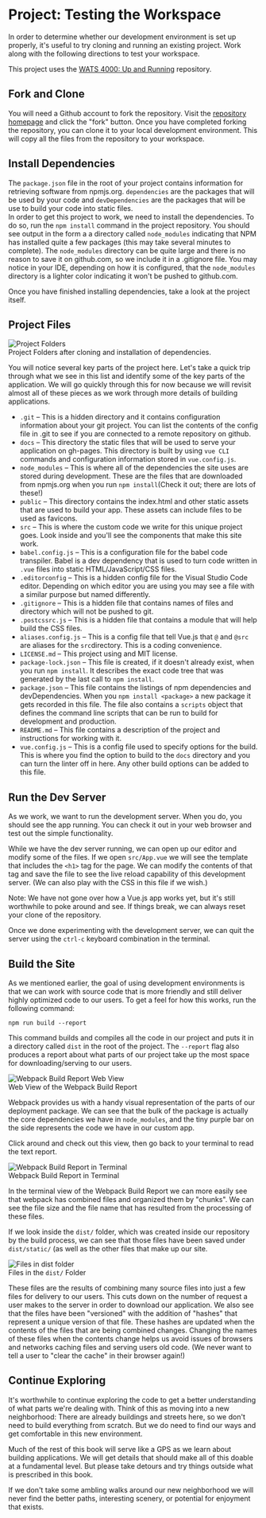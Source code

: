 # Project: Testing the Workspace
In order to determine whether our development environment is set up properly, it's useful to try cloning and running an existing project. Work along with the following directions to test your workspace.

This project uses the [WATS 4000: Up and Running](https://github.com/suwebdev/wats4000-up-and-running) repository.

## Fork and Clone
You will need a Github account to fork the repository. Visit the [repository homepage](https://github.com/suwebdev/wats4000-up-and-running) and click the "fork" button. Once you have completed forking the repository, you can clone it to your local development environment. This will copy all the files from the repository to your workspace.

## Install Dependencies  

The `package.json` file in the root of your project contains information for retrieving software from npmjs.org.  `dependencies` are the packages that will be used by your code and `devDependencies` are the packages that will be use to build your code into static files.  
In order to get this project to work, we need to install the dependencies. To do so, run the `npm install` command in the project repository. You should see output in the form a a directory called `node_modules` indicating that NPM has installed quite a few packages (this may take several minutes to complete).  The `node_modules` directory can be quite large and there is no reason to save it on github.com, so we include it in a .gitignore file.  You may notice in your IDE, depending on how it is configured, that the `node_modules` directory is a lighter color indicating it won't be pushed to github.com.

Once you have finished installing dependencies, take a look at the project itself.

## Project Files

![Project Folders](/img/project-folders.png)
<br>Project Folders after cloning and installation of dependencies.

You will notice several key parts of the project here. Let's take a quick trip through what we see in this list and identify some of the key parts of the application. We will go quickly through this for now because we will revisit almost all of these pieces as we work through more details of building applications.

* `.git` &ndash; This is a hidden directory and it contains configuration information about your git project.  You can list the contents of the config file in .git to see if you are connected to a remote repository on github.
* `docs` &ndash; This directory the static files that will be used to serve your application on gh-pages. This directory is built by using `vue CLI` commands and configuration information stored in `vue.config.js`.
* `node_modules` &ndash; This is where all of the dependencies the site uses are stored during development. These are the files that are downloaded from npmjs.org when you run `npm install`(Check it out; there are lots of these!)
* `public` &ndash; This directory contains the index.html and other static assets that are used to build your app. These assets can include files to be used as favicons.
* `src` &ndash; This is where the custom code we write for this unique project goes. Look inside and you'll see the components that make this site work.
* `babel.config.js` &ndash; This is a configuration file for the babel code transpiler. Babel is a dev dependency that is used to turn code written in `.vue` files into static HTML/JavaScript/CSS files.
* `.editorconfig` &ndash; This is a hidden config file for the Visual Studio Code editor.  Depending on which editor you are using you may see a file with a similar purpose but named differently.
* `.gitignore` &ndash; This is a hidden file that contains names of files and directory which will not be pushed to git.
* `.postcssrc.js` &ndash; This is a hidden file that contains a module that will help build the CSS files.
* `aliases.config.js` &ndash; This is a config file that tell Vue.js that `@` and `@src` are aliases for the `src`directory.  This is a coding convenience.
* `LICENSE.md` &ndash; This project using and MIT license.
* `package-lock.json` &ndash; This file is created, if it doesn't already exist, when you run `npm install`. It describes the exact code tree that was generated by the last call to `npm install`. 
* `package.json` &ndash; This file contains the listings of npm dependencies and devDependencies.  When you `npm install <package>` a new package it gets recorded in this file.  The file also contains a `scripts` object that defines the command line scripts that can be run to build for development and production. 
* `README.md` &ndash; This file contains a description of the project and instructions for working with it.
* `vue.config.js` &ndash; This is a config file used to specify options for the build.  This is where you find the option to build to the `docs` directory and you can turn the linter off in here.  Any other build options can be added to this file.

## Run the Dev Server
As we work, we want to run the development server. When you do, you should see the app running. You can check it out in your web browser and test out the simple functionality.

While we have the dev server running, we can open up our editor and modify some of the files. If we open `src/App.vue` we will see the template that includes the `<h1>` tag for the page. We can modify the contents of that tag and save the file to see the live reload capability of this development server. (We can also play with the CSS in this file if we wish.)

Note: We have not gone over how a Vue.js app works yet, but it's still worthwhile to poke around and see. If things break, we can always reset your clone of the repository.

Once we done experimenting with the development server, we can quit the server using the `ctrl-c` keyboard combination in the terminal.

## Build the Site
As we mentioned earlier, the goal of using development environments is that we can work with source code that is more friendly and still deliver highly optimized code to our users. To get a feel for how this works, run the following command:

`npm run build --report`

This command builds and compiles all the code in our project and puts it in a directory called `dist` in the root of the project. The `--report` flag also produces a report about what parts of our project take up the most space for downloading/serving to our users.

![Webpack Build Report Web View](/img/build-report-web.png)
<br>Web View of the Webpack Build Report

Webpack provides us with a handy visual representation of the parts of our deployment package. We can see that the bulk of the package is actually the core dependencies we have in `node_modules`, and the tiny purple bar on the side represents the code we have in our custom app.

Click around and check out this view, then go back to your terminal to read the text report.

![Webpack Build Report in Terminal](/img/build-report-terminal.png)
<br>Webpack Build Report in Terminal

In the terminal view of the Webpack Build Report we can more easily see that webpack has combined files and organized them by "chunks". We can see the file size and the file name that has resulted from the processing of these files.

If we look inside the `dist/` folder, which was created inside our repository by the build process, we can see that those files have been saved under `dist/static/` (as well as the other files that make up our site.

![Files in dist folder](/img/dist-folder.png)
<br>Files in the `dist/` Folder

These files are the results of combining many source files into just a few files for delivery to our users. This cuts down on the number of request a user makes to the server in order to download our application. We also see that the files have been "versioned" with the addition of "hashes" that represent a unique version of that file. These hashes are updated when the contents of the files that are being combined changes. Changing the names of these files when the contents change helps us avoid issues of browsers and networks caching files and serving users old code. (We never want to tell a user to "clear the cache" in their browser again!)

## Continue Exploring
It's worthwhile to continue exploring the code to get a better understanding of what parts we're dealing with. Think of this as moving into a new neighborhood: There are already buildings and streets here, so we don't need to build everything from scratch. But we do need to find our ways and get comfortable in this new environment.

Much of the rest of this book will serve like a GPS as we learn about building applications. We will get details that should make all of this doable at a fundamental level. But please take detours and try things outside what is prescribed in this book.

If we don't take some ambling walks around our new neighborhood we will never find the better paths, interesting scenery, or potential for enjoyment that exists.